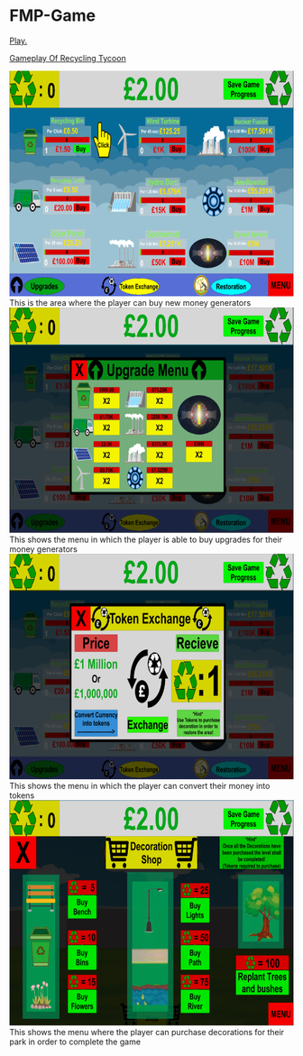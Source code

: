 # FMP-Game

<a href="Game.html"> Play.</a>

[Gameplay Of Recycling Tycoon](https://www.youtube.com/watch?v=FUnbJSodNH4)

<div class="gallery">
  <a target="_blank" href="assets/FMP/Game1.png">
    <img src="assets/FMP/Game1.png" alt="Title Screen" width="600" height="400">
  </a>
  <div class="desc">This is the area where the player can buy new money generators </div>
</div>

<div class="gallery">
  <a target="_blank" href="assets/FMP/Game2.png">
    <img src="assets/FMP/Game2.png" alt="Art work and gameplay" width="600" height="400">
  </a>
  <div class="desc">This shows the menu in which the player is able to buy upgrades for their money generators</div>
</div>

<div class="gallery">
  <a target="_blank" href="assets/FMP/Game3.png">
    <img src="assets/FMP/Game3.png" alt="Paused" width="600" height="400">
  </a>
  <div class="desc">This shows the menu in which the player can convert their money into tokens</div>
</div>

<div class="gallery">
  <a target="_blank" href="assets/FMP/Game4.png">
    <img src="assets/FMP/Game4.png" alt="Enemy" width="600" height="400">
  </a>
  <div class="desc">This shows the menu where the player can purchase decorations for their park in order to complete the game</div>
</div>
